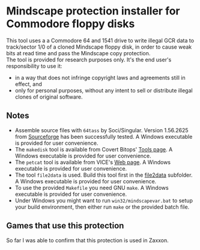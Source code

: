 # Mindscape protection installer for Commodore floppy disks
This tool uses a a Commodore 64 and 1541 drive to write illegal GCR data to track/sector 1/0 of a cloned Mindscape floppy disk, in order to cause weak bits at read time and pass the Mindscape copy protection.\
The tool is provided for research purposes only. It's the end user's responsibility to use it:
- in a way that does not infringe copyright laws and agreements still in effect, and
- only for personal purposes, without any intent to sell or distribute illegal clones of original software.

## Notes
- Assemble source files with `64tass` by Soci/Singular. Version 1.56.2625 from [Sourceforge](https://sourceforge.net/projects/tass64/) has been successfully tested. A Windows executable is provided for user convenience.
- The `makedisk` tool is available from Covert Bitops' [Tools page](https://cadaver.github.io/tools.html). A Windows executable is provided for user convenience.
- The `petcat` tool is available from VICE's [Web page](http://vice-emu.sourceforge.net/index.html#download). A Windows executable is provided for user convenience.
- The tool `file2data` is used. Build this tool first in the [file2data](file2data) subfolder. A Windows executable is provided for user convenience.
- To use the provided `Makefile` you need GNU `make`. A Windows executable is provided for user convenience.
- Under Windows you might want to run `win32/mindscapevar.bat` to setup your build environment, then either run `make` or the provided batch file.

## Games that use this protection
So far I was able to confirm that this protection is used in Zaxxon.
